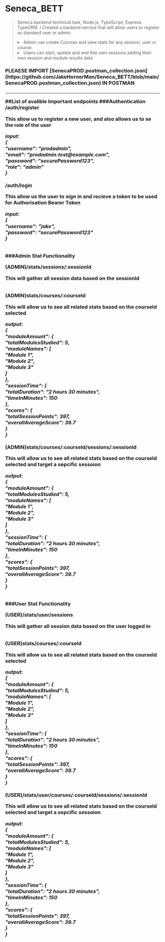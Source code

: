 # Seneca_BETT
>Seneca backend technical task, Node.js, TypeScript, Express TypeORM. 
>I Created a backend service that will allow users to register as standard user or admin. 
><li>Admin can create Courses and view stats for any session, user or course. </li>
><li>Users can  start, update and end thie own sessions adding their own session and module results data</li>

<h3>PLEAESE IMPORT [SenecaPROD.postman_collection.json](https://github.com/JakeHornerMan/Seneca_BETT/blob/main/SenecaPROD.postman_collection.json) IN POSTMAN<h3>
<hr>

##List of avalible Important endpoints
###Authentication
<b>/auth/register</b><br/>
<p>This allow us to register a new user, and also allows us to se the role of the user</p>
<i>input: <br/>
{<br/>
  "username": "prodadmin",<br/>
  "email": "prodadmin.test@example.com",<br/>
  "password": "securePassword123",<br/>
  "role": "admin"<br/>
}<br/>
</i>
<br/>
<b>/auth/login</b><br/>
<p>This allow us the user to sign in and recieve a token to be used for Authorisation Bearer Token</p>
<i>input: <br/>
{<br/>
  "username": "jake",<br/>
  "password": "securePassword123"<br/>
}<br/>
</i>
<br/>

###Admin Stat Functionality

<b>(ADMIN)/stats/sessions/:sessionId</b> <br/>
<p>This will gather all session data based on the sessionId</p>
<br/>
<b>(ADMIN)stats/courses/:courseId</b><br/>
<p>This will allow us to see all related stats based on the courseId selected</p>
<i>output: <br/>
{<br/>
    "moduleAmount": {<br/>
        "totalModulesStudied": 5,<br/>
        "moduleNames": [<br/>
            "Module 1",<br/>
            "Module 2",<br/>
            "Module 3"<br/>
        ]<br/>
    },<br/>
    "sessionTime": {<br/>
        "totalDuration": "2 hours 30 minutes",<br/>
        "timeInMinutes": 150<br/>
    },<br/>
    "scores": {<br/>
        "totalSessionPoints": 397,<br/>
        "overallAverageScore": 39.7<br/>
    }<br/>
}<br/>
</i>
<br/>
<b>(ADMIN)stats/courses/:courseId/sessions/:sessionId</b><br/>
<p>This will allow us to see all related stats based on the courseId selected and target a sepcific sessoion</p>
<i>output: <br/>
{<br/>
    "moduleAmount": {<br/>
        "totalModulesStudied": 5,<br/>
        "moduleNames": [<br/>
            "Module 1",<br/>
            "Module 2",<br/>
            "Module 3"<br/>
        ]<br/>
    },<br/>
    "sessionTime": {<br/>
        "totalDuration": "2 hours 30 minutes",<br/>
        "timeInMinutes": 150<br/>
    },<br/>
    "scores": {<br/>
        "totalSessionPoints": 397,<br/>
        "overallAverageScore": 39.7<br/>
    }<br/>
}<br/>
</i>
<br/>

###User Stat Functionality

<b>(USER)/stats/user/sessions</b> <br/>
<p>This will gather all session data based on the user logged in</p>
<br/>
<b>(USER)stats/courses/:courseId</b><br/>
<p>This will allow us to see all related stats based on the courseId selected</p>
<i>output: <br/>
{<br/>
    "moduleAmount": {<br/>
        "totalModulesStudied": 5,<br/>
        "moduleNames": [<br/>
            "Module 1",<br/>
            "Module 2",<br/>
            "Module 3"<br/>
        ]<br/>
    },<br/>
    "sessionTime": {<br/>
        "totalDuration": "2 hours 30 minutes",<br/>
        "timeInMinutes": 150<br/>
    },<br/>
    "scores": {<br/>
        "totalSessionPoints": 397,<br/>
        "overallAverageScore": 39.7<br/>
    }<br/>
}<br/>
</i>
<br/>
<b>(USER)/stats/user/courses/:courseId/sessions/:sessionId</b><br/>
<p>This will allow us to see all related stats based on the courseId selected and target a sepcific sessoion</p>
<i>output: <br/>
{<br/>
    "moduleAmount": {<br/>
        "totalModulesStudied": 5,<br/>
        "moduleNames": [<br/>
            "Module 1",<br/>
            "Module 2",<br/>
            "Module 3"<br/>
        ]<br/>
    },<br/>
    "sessionTime": {<br/>
        "totalDuration": "2 hours 30 minutes",<br/>
        "timeInMinutes": 150<br/>
    },<br/>
    "scores": {<br/>
        "totalSessionPoints": 397,<br/>
        "overallAverageScore": 39.7<br/>
    }<br/>
}<br/>
</i>
<br/>
